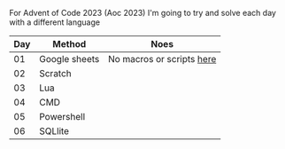 For Advent of Code 2023 (Aoc 2023) I'm going to try and solve each day with a different language

| Day | Method | Noes |
| -------- | ------- | ------- |
| 01  | Google sheets | No macros or scripts [here](https://docs.google.com/spreadsheets/d/1hVpdPpHFQpHOOXrn07YNOe3mo9AyXxWZEmp06OBeaPs/edit?usp=sharing) |
| 02  | Scratch |  |
| 03  | Lua |  |
| 04  | CMD |  |
| 05  | Powershell |  |
| 06  | SQLlite |  |